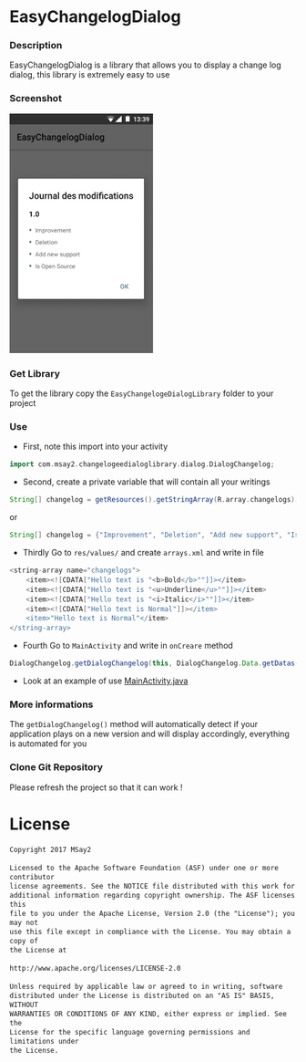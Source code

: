 # EasyChangelogDialog

### Description
EasyChangelogDialog is a library that allows you to display a change log dialog, this library is extremely easy to use

### Screenshot
<img src="screenshots/screen_01.png" width="50%">

### Get Library
To get the library copy the ```EasyChangelogeDialogLibrary``` folder to your project

### Use
* First, note this import into your activity

```gradle
import com.msay2.changelogeedialoglibrary.dialog.DialogChangelog;
```

* Second, create a private variable that will contain all your writings

```gradle
String[] changelog = getResources().getStringArray(R.array.changelogs);
```
or
```gradle
String[] changelog = {"Improvement", "Deletion", "Add new support", "Is Open Source"};
```

* Thirdly Go to ```res/values/``` and create ```arrays.xml``` and write in file 

```gradle
<string-array name="changelogs">
	<item><![CDATA["Hello text is "<b>Bold</b>""]]></item>
	<item><![CDATA["Hello text is "<u>Underline</u>""]]></item>
	<item><![CDATA["Hello text is "<i>Italic</i>""]]></item>
	<item><![CDATA["Hello text is Normal"]]></item>
	<item>"Hello text is Normal"</item>
</string-array>
```

* Fourth Go to ```MainActivity``` and write in ```onCreare``` method

```gradle
DialogChangelog.getDialogChangelog(this, DialogChangelog.Data.getDatas(changelog));
```
* Look at an example of use [MainActivity.java](https://github.com/MSay2/EasyChangelogDialog/blob/master/app/src/main/java/com/msay2/changelogdialog/MainActivity.java)

### More informations
The ```getDialogChangelog()``` method will automatically detect if your application plays on a new version and will display accordingly, everything is automated for you

### Clone Git Repository
Please refresh the project so that it can work !

# License

```
Copyright 2017 MSay2

Licensed to the Apache Software Foundation (ASF) under one or more contributor
license agreements. See the NOTICE file distributed with this work for
additional information regarding copyright ownership. The ASF licenses this
file to you under the Apache License, Version 2.0 (the "License"); you may not
use this file except in compliance with the License. You may obtain a copy of
the License at

http://www.apache.org/licenses/LICENSE-2.0

Unless required by applicable law or agreed to in writing, software
distributed under the License is distributed on an "AS IS" BASIS, WITHOUT
WARRANTIES OR CONDITIONS OF ANY KIND, either express or implied. See the
License for the specific language governing permissions and limitations under
the License.
```
